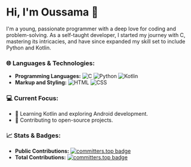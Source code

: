 # Hi, I'm Oussama 👋
<!--
**OussamaTeyib/OussamaTeyib** is a ✨ _special_ ✨ repository because its `README.md` (this file) appears on your GitHub profile.
-->
I'm a young, passionate programmer with a deep love for coding and problem-solving. As a self-taught developer, I started my journey with C, mastering its intricacies, and have since expanded my skill set to include Python and Kotlin.

### 🌐 Languages & Technologies:
- **Programming Languages:** ![C](https://img.shields.io/badge/-C-00599C?style=flat-square&logo=c&logoColor=white) ![Python](https://img.shields.io/badge/-Python-3776AB?style=flat-square&logo=python&logoColor=white) ![Kotlin](https://img.shields.io/badge/-Kotlin-0095D5?style=flat-square&logo=kotlin&logoColor=white)
- **Markup and Styling:** ![HTML](https://img.shields.io/badge/-HTML5-E34F26?style=flat-square&logo=html5&logoColor=white) ![CSS](https://img.shields.io/badge/-CSS3-1572B6?style=flat-square&logo=css3&logoColor=white)

### 💻 Current Focus:
- 📱 Learning Kotlin and exploring Android development.
- 🎯 Contributing to open-source projects.

### 📈 Stats & Badges:
- **Public Contributions:**
[![committers.top badge](https://user-badge.committers.top/mauritania_public/OussamaTeyib.svg)](https://user-badge.committers.top/mauritania_public/OussamaTeyib)
- **Total Contributions:**
[![committers.top badge](https://user-badge.committers.top/mauritania_private/OussamaTeyib.svg)](https://user-badge.committers.top/mauritania_private/OussamaTeyib)

